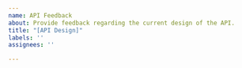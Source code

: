 ```yaml
---
name: API Feedback
about: Provide feedback regarding the current design of the API.
title: "[API Design]"
labels: ''
assignees: ''

---
```



